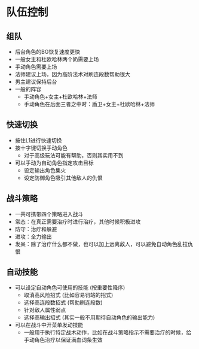 # 队伍控制
## 组队
- 后台角色的BG恢复速度更快
- 一般女主和杜欧哈林两个奶需要上场
- 手动角色需要上场
- 法师建议上场，因为高阶法术对刷连段数帮助很大
- 男主建议保持后台
- 一般的阵容
	- 手动角色+女主+杜欧哈林+法师
	- 手动角色在后面三者之中时：盾卫+女主+杜欧哈林+法师

## 快速切换
- 按住L1进行快速切换
- 按十字键切换手动角色
	- 对于高级玩法可能有帮助，否则其实用不到
- 可以手动为自动角色指定攻击目标
	- 设定输出角色集火
	- 设定防御角色吸引其他敌人的仇恨

## 战斗策略
- 一共可携带四个策略进入战斗
- 常态：在真正需要治疗时进行治疗，其他时候积极进攻
- 防守：治疗和躲避
- 进攻：全力输出
- 发呆：除了治疗什么都不做，也可以加上远离敌人，可以避免自动角色乱拉仇恨

## 自动技能
- 可以设定自动角色可使用的技能 (按重要性降序)
	- 取消高风险招式 (比如容易罚站的招式)
	- 选择高连段数招式 (帮助刷连段数)
	- 针对敌人属性弱点
	- 选择高输出招式 (其实一般不用期待自动角色的输出能力)
- 可以在战斗中开菜单发动技能
	- 一般用于执行特定战术动作，比如在战斗策略指示不需要治疗的时候，给手动角色治疗以保证满血词条生效

